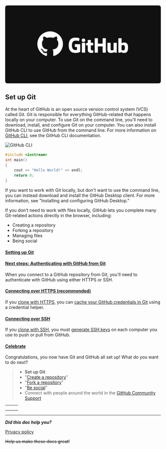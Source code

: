 ![GitHub](github.jpeg)

## Set up Git

At the heart of GitHub is an open source version control system (VCS) called Git. Git is responsible for everything GitHub-related that happens locally on your computer.
To use Git on the command line, you'll need to download, install, and configure Git on your computer. You can also install GitHub CLI to use GitHub from the command line. For more information on [GitHub CLI](https://cli.github.com/manual/), see the GitHub CLI documentation.

![GitHub CLI](https://image.baidu.com/search/detail?ct=503316480&z=undefined&tn=baiduimagedetail&ipn=d&word=github%20cli&step_word=&ie=utf-8&in=&cl=2&lm=-1&st=undefined&hd=undefined&latest=undefined&copyright=undefined&cs=1185275087,4062402390&os=231055926,2467825989&simid=0,0&pn=0&rn=1&di=96590&ln=1064&fr=&fmq=1619593571312_R&fm=&ic=undefined&s=undefined&se=&sme=&tab=0&width=undefined&height=undefined&face=undefined&is=0,0&istype=0&ist=&jit=&bdtype=15&spn=0&pi=0&gsm=0&objurl=https%3A%2F%2Fgimg2.baidu.com%2Fimage_search%2Fsrc%3Dhttp%253A%252F%252Fwww.ruancan.com%252Fwp-content%252Fuploads%252F2020%252F02%252FGitHub-Command-Line-CLI-Beta-1.jpg%26refer%3Dhttp%253A%252F%252Fwww.ruancan.com%26app%3D2002%26size%3Df9999%2C10000%26q%3Da80%26n%3D0%26g%3D0n%26fmt%3Djpeg%3Fsec%3D1622185569%26t%3Dd21d6c549840984ea895c1eec57a138f&rpstart=0&rpnum=0&adpicid=0&force=undefined)

```c++
#include <iostream>
int main()
{
	cout << "Hello World!" << endl;
	return 0;
}

```

If you want to work with Git locally, but don't want to use the command line, you can instead download and install the GitHub Desktop client. For more information, see "Installing and configuring GitHub Desktop."

If you don't need to work with files locally, GitHub lets you complete many Git-related actions directly in the browser, including:
* Creating a repository
* Forking a repository
* Managing files
* Being social

####  [Setting up Git](setup.md)

####  [Next steps: Authenticating with GitHub from Git](https://docs.github.com/en/github/getting-started-with-github/set-up-git#next-steps-authenticating-with-github-from-git)

When you connect to a GitHub repository from Git, you'll need to authenticate with GitHub using either HTTPS or SSH.

####  [Connecting over HTTPS (recommended)](https://docs.github.com/en/github/getting-started-with-github/set-up-git#connecting-over-https-recommended)

If you [clone with HTTPS](https://docs.github.com/en/github/getting-started-with-github/about-remote-repositories/#cloning-with-https-urls), you can [cache your GitHub credentials in Git](https://docs.github.com/en/github/getting-started-with-github/caching-your-github-credentials-in-git) using a credential helper.

####  [Connecting over SSH](https://docs.github.com/en/github/getting-started-with-github/set-up-git#connecting-over-ssh)

If you [clone with SSH](https://docs.github.com/en/github/getting-started-with-github/about-remote-repositories/#cloning-with-ssh-urls), you must [generate SSH keys](https://docs.github.com/en/articles/generating-a-new-ssh-key-and-adding-it-to-the-ssh-agent) on each computer you use to push or pull from GitHub.

#### [Celebrate](https://docs.github.com/en/github/getting-started-with-github/set-up-git#celebrate)

Congratulations, you now have Git and GitHub all set up! What do you want to do next?

>- **Set up Git**
>- "[Create a repository](https://docs.github.com/en/articles/create-a-repo)"
>- "[Fork a repository](https://docs.github.com/en/articles/fork-a-repo)"
>- "[Be social](https://docs.github.com/en/articles/be-social)"
>- Connect with people around the world in the [GitHub Community Support](https://github.community/)

|      |      |      |
| ---- | ---- | ---- |
|      |      |      |
|      |      |      |
|      |      |      |

***

***Did this doc help you?***

[Privacy policy](https://docs.github.com/github/site-policy/github-privacy-statement)

 



~~Help us make these docs great!~~
